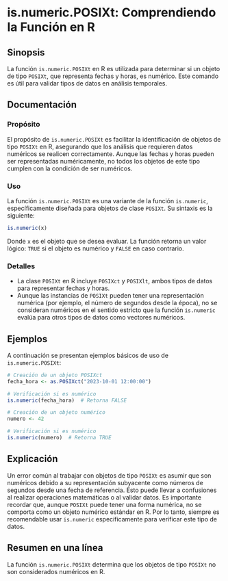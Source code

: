 <!--
Meta Description: # is.numeric.POSIXt: Comprendiendo la Función en R ## Sinopsis La función `is.numeric.POSIXt` en R es utilizada para determinar si un objeto de tipo `...
Meta Keywords: posixt, numeric, que, función, para
-->

# is.numeric.POSIXt: Comprendiendo la Función en R

## Sinopsis
La función `is.numeric.POSIXt` en R es utilizada para determinar si un objeto de tipo `POSIXt`, que representa fechas y horas, es numérico. Este comando es útil para validar tipos de datos en análisis temporales.

## Documentación
### Propósito
El propósito de `is.numeric.POSIXt` es facilitar la identificación de objetos de tipo `POSIXt` en R, asegurando que los análisis que requieren datos numéricos se realicen correctamente. Aunque las fechas y horas pueden ser representadas numéricamente, no todos los objetos de este tipo cumplen con la condición de ser numéricos.

### Uso
La función `is.numeric.POSIXt` es una variante de la función `is.numeric`, específicamente diseñada para objetos de clase `POSIXt`. Su sintaxis es la siguiente:

```R
is.numeric(x)
```

Donde `x` es el objeto que se desea evaluar. La función retorna un valor lógico: `TRUE` si el objeto es numérico y `FALSE` en caso contrario.

### Detalles
- La clase `POSIXt` en R incluye `POSIXct` y `POSIXlt`, ambos tipos de datos para representar fechas y horas.
- Aunque las instancias de `POSIXt` pueden tener una representación numérica (por ejemplo, el número de segundos desde la época), no se consideran numéricos en el sentido estricto que la función `is.numeric` evalúa para otros tipos de datos como vectores numéricos.

## Ejemplos
A continuación se presentan ejemplos básicos de uso de `is.numeric.POSIXt`:

```R
# Creación de un objeto POSIXct
fecha_hora <- as.POSIXct("2023-10-01 12:00:00")

# Verificación si es numérico
is.numeric(fecha_hora)  # Retorna FALSE

# Creación de un objeto numérico
numero <- 42

# Verificación si es numérico
is.numeric(numero)  # Retorna TRUE
```

## Explicación
Un error común al trabajar con objetos de tipo `POSIXt` es asumir que son numéricos debido a su representación subyacente como números de segundos desde una fecha de referencia. Esto puede llevar a confusiones al realizar operaciones matemáticas o al validar datos. Es importante recordar que, aunque `POSIXt` puede tener una forma numérica, no se comporta como un objeto numérico estándar en R. Por lo tanto, siempre es recomendable usar `is.numeric` específicamente para verificar este tipo de datos.

## Resumen en una línea
La función `is.numeric.POSIXt` determina que los objetos de tipo `POSIXt` no son considerados numéricos en R.